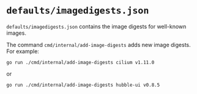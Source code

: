 # `defaults/imagedigests.json`

`defaults/imagedigests.json` contains the image digests for well-known images.

The command `cmd/internal/add-image-digests` adds new image digests. For example:

    go run ./cmd/internal/add-image-digests cilium v1.11.0
    
or

    go run ./cmd/internal/add-image-digests hubble-ui v0.8.5
